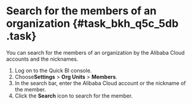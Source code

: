 # Search for the members of an organization {#task_bkh_q5c_5db .task}

You can search for the members of an organization by the Alibaba Cloud accounts and the nicknames.

1.   Log on to the Quick BI console. 
2.   Choose**Settings** \> **Org Units** \> **Members**. 
3.   In the search bar, enter the Alibaba Cloud account or the nickname of the member. 
4.   Click the **Search** icon to search for the member. 

